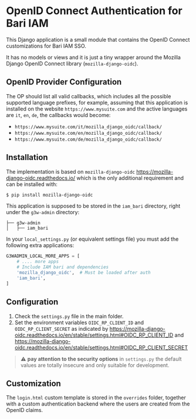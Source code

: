 # OpenID Connect Authentication for Bari IAM

This Django application is a small module that contains the OpenID Connect customizations
for Bari IAM SSO.

It has no models or views and it is just a tiny wrapper around the Mozilla
Django OpenID Connect library (`mozilla-django-oidc`).

## OpenID Provider Configuration

The OP should list all valid callbacks, which includes all the possible supported language
prefixes, for example, assuming that this application is installed on the website `https://www.mysuite.com`
and the active languages are `it`, `en`, `de`, the callbacks would become:

+ `https://www.mysuite.com/it/mozilla_django_oidc/callback/`
+ `https://www.mysuite.com/en/mozilla_django_oidc/callback/`
+ `https://www.mysuite.com/de/mozilla_django_oidc/callback/`

## Installation

The implementation is based on `mozilla-django-oidc` https://mozilla-django-oidc.readthedocs.io/
which is the only additional requirement and can be installed with:

```bash
$ pip install mozilla-django-oidc
```

This application is supposed to be stored in the `iam_bari` directory, right under the `g3w-admin`
directory:

```text
├── g3w-admin
│   ├── iam_bari
```

In your `local_settings.py` (or equivalent settings file) you must add the following extra applications:

```python
G3WADMIN_LOCAL_MORE_APPS = [
    # .... more apps
    # Include IAM bari and dependencies
    'mozilla_django_oidc',  # Must be loaded after auth
    'iam_bari',
]
```

## Configuration

1. Check the `settings.py` file in the main folder.
2. Set the environment variables `OIDC_RP_CLIENT_ID` and `OIDC_RP_CLIENT_SECRET` as indicated
   by https://mozilla-django-oidc.readthedocs.io/en/stable/settings.html#OIDC_RP_CLIENT_ID and
   https://mozilla-django-oidc.readthedocs.io/en/stable/settings.html#OIDC_RP_CLIENT_SECRET


> ⚠ **pay attention to the security options** in `settings.py` the default values are
> totally insecure and only suitable for development.


## Customization

The `login.html` custom template is stored in the `overrides` folder, together with a custom authentication
backend where the users are created from the OpenID claims.
